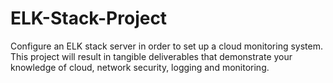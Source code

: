 # ELK-Stack-Project
Configure an ELK stack server in order to set up a cloud monitoring system. This project will result in tangible deliverables that demonstrate your knowledge of cloud, network security, logging and monitoring.
